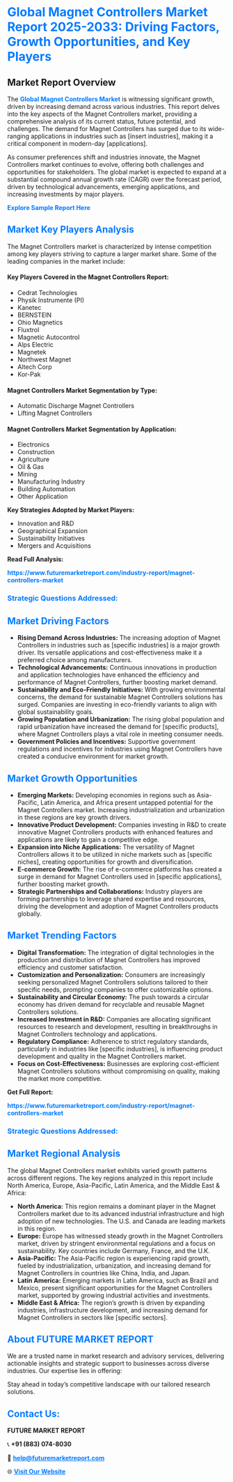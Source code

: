 <h1 style="color: #007BFF;">Global Magnet Controllers Market Report 2025-2033: Driving Factors, Growth Opportunities, and Key Players</h1>

<section id="overview">
<h2>Market Report Overview</h2>
<p>The <a href="https://www.futuremarketreport.com/industry-report/magnet-controllers-market" style="color: #007BFF; text-decoration: none;"><strong>Global Magnet Controllers Market</strong></a> is witnessing significant growth, driven by increasing demand across various industries. This report delves into the key aspects of the Magnet Controllers market, providing a comprehensive analysis of its current status, future potential, and challenges. The demand for Magnet Controllers has surged due to its wide-ranging applications in industries such as [insert industries], making it a critical component in modern-day [applications].</p>
<p>As consumer preferences shift and industries innovate, the Magnet Controllers market continues to evolve, offering both challenges and opportunities for stakeholders. The global market is expected to expand at a substantial compound annual growth rate (CAGR) over the forecast period, driven by technological advancements, emerging applications, and increasing investments by major players.</p>
</section>

<section id="overview">
<p><a href="https://www.futuremarketreport.com/request-sample/reportId=58148" style="color: #007BFF; text-decoration: none;"><strong>Explore Sample Report Here</strong></a></p>
</section>

<section id="key-players">
<h2 style="color: #007BFF;">Market Key Players Analysis</h2>
<p>The Magnet Controllers market is characterized by intense competition among key players striving to capture a larger market share. Some of the leading companies in the market include:</p>
<h4>Key Players Covered in the Magnet Controllers Report:</h4>
<ul><li>Cedrat Technologies</li><li>Physik Instrumente (PI)</li><li>Kanetec</li><li>BERNSTEIN</li><li>Ohio Magnetics</li><li>Fluxtrol</li><li>Magnetic Autocontrol</li><li>Alps Electric</li><li>Magnetek</li><li>Northwest Magnet</li><li>Altech Corp</li><li>Kor-Pak</li></ul>
<h4>Magnet Controllers Market Segmentation by Type:</h4>
<ul><li>Automatic Discharge Magnet Controllers</li><li>Lifting Magnet Controllers</li></ul>

<h4>Magnet Controllers Market Segmentation by Application:</h4>
<ul><li>Electronics</li><li>Construction</li><li>Agriculture</li><li>Oil &amp; Gas</li><li>Mining</li><li>Manufacturing Industry</li><li>Building Automation</li><li>Other Application</li></ul>
<p><strong>Key Strategies Adopted by Market Players:</strong></p>
<ul>
<li>Innovation and R&D</li>
<li>Geographical Expansion</li>
<li>Sustainability Initiatives</li>
<li>Mergers and Acquisitions</li>
</ul>
</section>

<section>
<p><strong>Read Full Analysis: </strong></p><a href="https://www.futuremarketreport.com/industry-report/magnet-controllers-market" style="color: #007BFF; text-decoration: none;"><strong>https://www.futuremarketreport.com/industry-report/magnet-controllers-market</strong></a>
<h3 style="color: #007BFF;">Strategic Questions Addressed:</h3>
</section>

<section id="driving-factors">
<h2 style="color: #007BFF;">Market Driving Factors</h2>
<ul>
<li><strong>Rising Demand Across Industries:</strong> The increasing adoption of Magnet Controllers in industries such as [specific industries] is a major growth driver. Its versatile applications and cost-effectiveness make it a preferred choice among manufacturers.</li>
<li><strong>Technological Advancements:</strong> Continuous innovations in production and application technologies have enhanced the efficiency and performance of Magnet Controllers, further boosting market demand.</li>
<li><strong>Sustainability and Eco-Friendly Initiatives:</strong> With growing environmental concerns, the demand for sustainable Magnet Controllers solutions has surged. Companies are investing in eco-friendly variants to align with global sustainability goals.</li>
<li><strong>Growing Population and Urbanization:</strong> The rising global population and rapid urbanization have increased the demand for [specific products], where Magnet Controllers plays a vital role in meeting consumer needs.</li>
<li><strong>Government Policies and Incentives:</strong> Supportive government regulations and incentives for industries using Magnet Controllers have created a conducive environment for market growth.</li>
</ul>
</section>

<section id="growth-opportunities">
<h2 style="color: #007BFF;">Market Growth Opportunities</h2>
<ul>
<li><strong>Emerging Markets:</strong> Developing economies in regions such as Asia-Pacific, Latin America, and Africa present untapped potential for the Magnet Controllers market. Increasing industrialization and urbanization in these regions are key growth drivers.</li>
<li><strong>Innovative Product Development:</strong> Companies investing in R&D to create innovative Magnet Controllers products with enhanced features and applications are likely to gain a competitive edge.</li>
<li><strong>Expansion into Niche Applications:</strong> The versatility of Magnet Controllers allows it to be utilized in niche markets such as [specific niches], creating opportunities for growth and diversification.</li>
<li><strong>E-commerce Growth:</strong> The rise of e-commerce platforms has created a surge in demand for Magnet Controllers used in [specific applications], further boosting market growth.</li>
<li><strong>Strategic Partnerships and Collaborations:</strong> Industry players are forming partnerships to leverage shared expertise and resources, driving the development and adoption of Magnet Controllers products globally.</li>
</ul>
</section>

<section id="trending-factors">
<h2 style="color: #007BFF;">Market Trending Factors</h2>
<ul>
<li><strong>Digital Transformation:</strong> The integration of digital technologies in the production and distribution of Magnet Controllers has improved efficiency and customer satisfaction.</li>
<li><strong>Customization and Personalization:</strong> Consumers are increasingly seeking personalized Magnet Controllers solutions tailored to their specific needs, prompting companies to offer customizable options.</li>
<li><strong>Sustainability and Circular Economy:</strong> The push towards a circular economy has driven demand for recyclable and reusable Magnet Controllers solutions.</li>
<li><strong>Increased Investment in R&D:</strong> Companies are allocating significant resources to research and development, resulting in breakthroughs in Magnet Controllers technology and applications.</li>
<li><strong>Regulatory Compliance:</strong> Adherence to strict regulatory standards, particularly in industries like [specific industries], is influencing product development and quality in the Magnet Controllers market.</li>
<li><strong>Focus on Cost-Effectiveness:</strong> Businesses are exploring cost-efficient Magnet Controllers solutions without compromising on quality, making the market more competitive.</li>
</ul>
</section>

<section>
<p><strong>Get Full Report: </strong></p><a href="https://www.futuremarketreport.com/industry-report/magnet-controllers-market" style="color: #007BFF; text-decoration: none;"><strong>https://www.futuremarketreport.com/industry-report/magnet-controllers-market</strong></a>
<h3 style="color: #007BFF;">Strategic Questions Addressed:</h3>
</section>


<section id="regional-analysis">
<h2 style="color: #007BFF;">Market Regional Analysis</h2>
<p>The global Magnet Controllers market exhibits varied growth patterns across different regions. The key regions analyzed in this report include North America, Europe, Asia-Pacific, Latin America, and the Middle East & Africa:</p>
<ul>
<li><strong>North America:</strong> This region remains a dominant player in the Magnet Controllers market due to its advanced industrial infrastructure and high adoption of new technologies. The U.S. and Canada are leading markets in this region.</li>
<li><strong>Europe:</strong> Europe has witnessed steady growth in the Magnet Controllers market, driven by stringent environmental regulations and a focus on sustainability. Key countries include Germany, France, and the U.K.</li>
<li><strong>Asia-Pacific:</strong> The Asia-Pacific region is experiencing rapid growth, fueled by industrialization, urbanization, and increasing demand for Magnet Controllers in countries like China, India, and Japan.</li>
<li><strong>Latin America:</strong> Emerging markets in Latin America, such as Brazil and Mexico, present significant opportunities for the Magnet Controllers market, supported by growing industrial activities and investments.</li>
<li><strong>Middle East & Africa:</strong> The region’s growth is driven by expanding industries, infrastructure development, and increasing demand for Magnet Controllers in sectors like [specific sectors].</li>
</ul>
</section>

<footer>
<h2 style="color: #007BFF;">About FUTURE MARKET REPORT</h2>
<p>We are a trusted name in market research and advisory services, delivering actionable insights and strategic support to businesses across diverse industries. Our expertise lies in offering:</p>

<p>Stay ahead in today’s competitive landscape with our tailored research solutions.</p>

<h2 style="color: #007BFF;">Contact Us:</h2>
<p><strong>FUTURE MARKET REPORT</strong></p>
<p>📞 <strong>+91 (883) 074-8030</strong></p>
<p>📧 <strong><a href="mailto:help@futuremarketreport.com" style="color: #007BFF;">help@futuremarketreport.com</a></strong></p>
<p>🌐 <strong><a href="https://www.futuremarketreport.com/" style="color: #007BFF;">Visit Our Website</a></strong></p>
</footer>